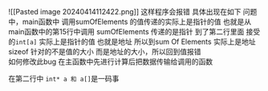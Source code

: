![[Pasted image 20240414112422.png]]
这样程序会报错 具体出现在如下 问题中，main函数中 调用sumOfElements 的值传递的实际上是指针的值 也就是从main函数中的第15行中调用 sumOfElements 传递的是指针  到了第二行里面 接受的`int[a]` 实际上是指针的值  也就是地址 
所以到sum Of Elements 实际上是地址  sizeof 针对的不是值的大小 而是地址的大小，所以回到值报错  
如何修改此bug 
在主函数中先进行计算后把数据传输给调用的函数

在第二行中 `int* a 和 a[]`是一码事
